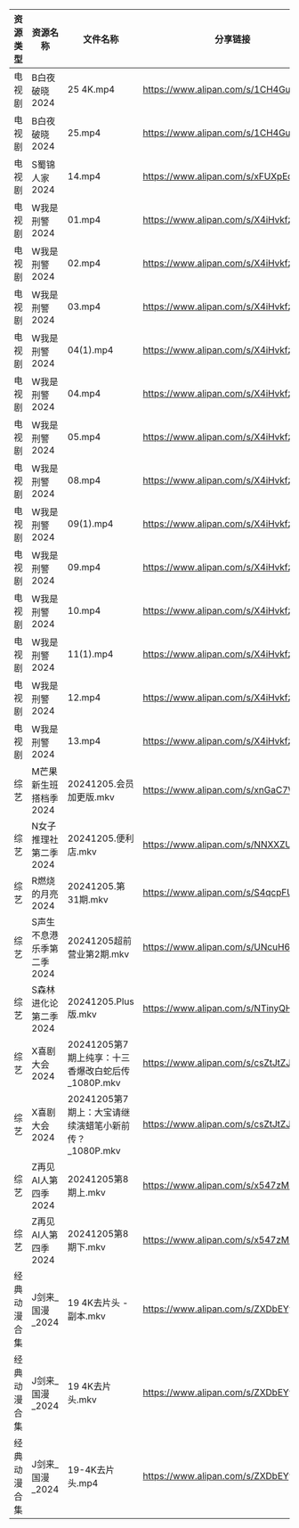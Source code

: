 | 资源类型   | 资源名称            | 文件名称                                 | 分享链接                                 | 更新时间                |
| ------ | --------------- | ------------------------------------ | ------------------------------------ | ------------------- |
| 电视剧    | B白夜破晓2024       | 25 4K.mp4                            | https://www.alipan.com/s/1CH4Gu47Hq3 | 2024-12-05 18:05:08 |
| 电视剧    | B白夜破晓2024       | 25.mp4                               | https://www.alipan.com/s/1CH4Gu47Hq3 | 2024-12-05 14:05:09 |
| 电视剧    | S蜀锦人家2024       | 14.mp4                               | https://www.alipan.com/s/xFUXpEcroYn | 2024-12-05 14:06:16 |
| 电视剧    | W我是刑警2024       | 01.mp4                               | https://www.alipan.com/s/X4iHvkfzxYG | 2024-12-05 21:06:24 |
| 电视剧    | W我是刑警2024       | 02.mp4                               | https://www.alipan.com/s/X4iHvkfzxYG | 2024-12-05 21:06:24 |
| 电视剧    | W我是刑警2024       | 03.mp4                               | https://www.alipan.com/s/X4iHvkfzxYG | 2024-12-05 21:06:24 |
| 电视剧    | W我是刑警2024       | 04(1).mp4                            | https://www.alipan.com/s/X4iHvkfzxYG | 2024-12-05 21:06:24 |
| 电视剧    | W我是刑警2024       | 04.mp4                               | https://www.alipan.com/s/X4iHvkfzxYG | 2024-12-05 21:06:23 |
| 电视剧    | W我是刑警2024       | 05.mp4                               | https://www.alipan.com/s/X4iHvkfzxYG | 2024-12-05 21:06:23 |
| 电视剧    | W我是刑警2024       | 08.mp4                               | https://www.alipan.com/s/X4iHvkfzxYG | 2024-12-05 21:06:23 |
| 电视剧    | W我是刑警2024       | 09(1).mp4                            | https://www.alipan.com/s/X4iHvkfzxYG | 2024-12-05 21:06:23 |
| 电视剧    | W我是刑警2024       | 09.mp4                               | https://www.alipan.com/s/X4iHvkfzxYG | 2024-12-05 21:06:23 |
| 电视剧    | W我是刑警2024       | 10.mp4                               | https://www.alipan.com/s/X4iHvkfzxYG | 2024-12-05 21:06:22 |
| 电视剧    | W我是刑警2024       | 11(1).mp4                            | https://www.alipan.com/s/X4iHvkfzxYG | 2024-12-05 21:06:22 |
| 电视剧    | W我是刑警2024       | 12.mp4                               | https://www.alipan.com/s/X4iHvkfzxYG | 2024-12-05 21:06:22 |
| 电视剧    | W我是刑警2024       | 13.mp4                               | https://www.alipan.com/s/X4iHvkfzxYG | 2024-12-05 21:06:22 |
| 综艺     | M芒果新生班搭档季2024   | 20241205.会员加更版.mkv                   | https://www.alipan.com/s/xnGaC7WzgLK | 2024-12-05 14:07:04 |
| 综艺     | N女子推理社第二季2024   | 20241205.便利店.mkv                     | https://www.alipan.com/s/NNXXZUw3FNE | 2024-12-05 14:07:19 |
| 综艺     | R燃烧的月亮2024      | 20241205.第31期.mkv                    | https://www.alipan.com/s/S4qcpFUguQa | 2024-12-05 14:07:24 |
| 综艺     | S声生不息港乐季第二季2024 | 20241205超前营业第2期.mkv                  | https://www.alipan.com/s/UNcuH6NR3w3 | 2024-12-05 14:07:29 |
| 综艺     | S森林进化论第二季2024   | 20241205.Plus版.mkv                   | https://www.alipan.com/s/NTinyQH8gfp | 2024-12-05 14:07:35 |
| 综艺     | X喜剧大会2024       | 20241205第7期上纯享：十三香爆改白蛇后传_1080P.mkv   | https://www.alipan.com/s/csZtJtZJbGQ | 2024-12-05 14:07:58 |
| 综艺     | X喜剧大会2024       | 20241205第7期上：大宝请继续演蜡笔小新前传？_1080P.mkv | https://www.alipan.com/s/csZtJtZJbGQ | 2024-12-05 14:07:58 |
| 综艺     | Z再见AI人第四季2024   | 20241205第8期上.mkv                     | https://www.alipan.com/s/x547zMqipVp | 2024-12-05 14:08:06 |
| 综艺     | Z再见AI人第四季2024   | 20241205第8期下.mkv                     | https://www.alipan.com/s/x547zMqipVp | 2024-12-05 14:08:06 |
| 经典动漫合集 | J剑来_国漫_2024     | 19 4K去片头 - 副本.mkv                    | https://www.alipan.com/s/ZXDbEYyKrjr | 2024-12-05 00:05:47 |
| 经典动漫合集 | J剑来_国漫_2024     | 19 4K去片头.mkv                         | https://www.alipan.com/s/ZXDbEYyKrjr | 2024-12-05 00:05:47 |
| 经典动漫合集 | J剑来_国漫_2024     | 19-4K去片头.mp4                         | https://www.alipan.com/s/ZXDbEYyKrjr | 2024-12-05 12:05:43 |
